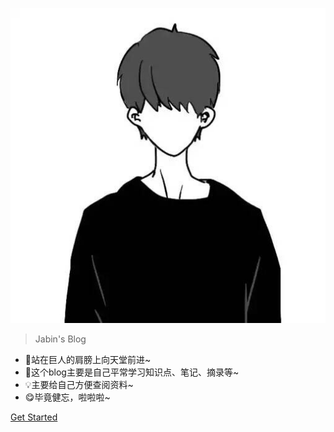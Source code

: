 ![logo](pics/avatar.jpg ':size=180')

> Jabin's Blog

* 🌟站在巨人的肩膀上向天堂前进~ 
* 🎈这个blog主要是自己平常学习知识点、笔记、摘录等~
* 💡主要给自己方便查阅资料~
* 😋毕竟健忘，啦啦啦~


<!-- [GitHub](https://github.com/JabinHu/blog) -->
[Get Started](#☘️-前端)